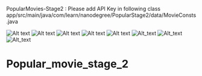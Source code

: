  PopularMovies-Stage2 : 
Please add API Key in following class
app/src/main/java/com/learn/nanodegree/PopularStage2/data/MovieConsts.java

![Alt text](./welcome.png?raw=true)
![Alt text](./fav.png?raw=true)
![Alt text](./top_rated.png?raw=true)
![Alt text](./fav_selected.png?raw=true)
![Alt text](./fav_un_selected?raw=true)
![Alt_text](./movie_selected?raw=true)
![Alt_text](./no_fav.png?raw=true)
![Alt_text](./welcome_lan.png?raw=true)
# Popular_movie_stage_2
